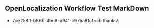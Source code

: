 ## OpenLocalization Workflow Test MarkDown
* 7ce258ff-b96b-4bd8-a941-c975a81c15cb thanks!

<!--HONumber=Sep16_HO1-->


